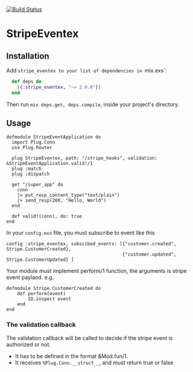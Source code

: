 [![Build Status](https://travis-ci.org/gearnode/stripe_eventex.svg?branch=master)](https://travis-ci.org/gearnode/stripe_eventex)
# StripeEventex

## Installation

Add `stripe_eventex to your list of dependencies in `mix.exs`:

```elixir
  def deps do
    [{:stripe_eventex, "~> 2.0.0"}]
  end
```

Then run `mix deps.get, deps.compile`, inside your project's directory.

## Usage

    defmodule StripeEventApplication do
      import Plug.Conn
      use Plug.Router

      plug StripeEventex, path: "/stripe_hooks", validation: &StripeEventApplication.valid!/1
      plug :match
      plug :dispatch

      get "/super_app" do
        conn
        |> put_resp_content_type("text/plain")
        |> send_resp(200, "Hello, World")
      end

      def valid!(conn), do: true
    end

In your `config.exs` file, you must subscribe to event like this

    config :stripe_eventex, subscibed_events: [{"customer.created", Stripe.CustomerCreated},
                                               {"customer.updated", Stripe.CustomerUpdated} ]

Your module must implement perform/1 function, the arguments is stripe event paylaod.
e.g.

    defmodule Stripe.CustomerCreated do
        def perform(event)
            IO.inspect event
        end
    end

### The validation callback

The validation callback will be called to decide if the stripe event is authorized or not.

- It has to be defined in the format &Mod.fun/1.
- It receives `%Plug.Conn.__struct__`, and must return true or false
